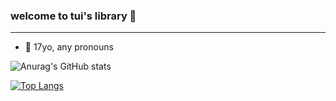 ### welcome to tui's library 🐸
---
- 🌹 17yo, any pronouns



![Anurag's GitHub stats](https://github-readme-stats.vercel.app/api?username=tuisapo&show_icons=true&theme=dracula)

[![Top Langs](https://github-readme-stats.vercel.app/api/top-langs/?username=tuisapo&layout=compact)](https://github.com/anuraghazra/github-readme-stats)
